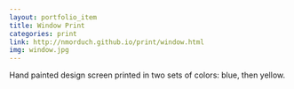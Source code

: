 ```yaml
---
layout: portfolio_item
title: Window Print
categories: print
link: http://nmorduch.github.io/print/window.html
img: window.jpg
---
```


Hand painted design screen printed in two sets of colors: blue, then yellow.
